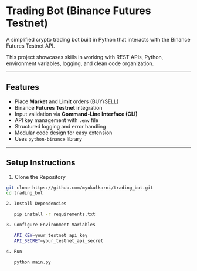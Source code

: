 

# Trading Bot (Binance Futures Testnet)

A simplified crypto trading bot built in Python that interacts with the Binance Futures Testnet API.

This project  showcases skills in working with REST APIs, Python, environment variables, logging, and clean code organization.

---

##  Features

-  Place **Market** and **Limit** orders (BUY/SELL)
-  Binance **Futures Testnet** integration
-  Input validation via **Command-Line Interface (CLI)**
-  API key management with `.env` file
-  Structured logging and error handling
-  Modular code design for easy extension
-  Uses `python-binance` library

---

##  Setup Instructions

 1. Clone the Repository

```bash
git clone https://github.com/myukulkarni/trading_bot.git
cd trading_bot

2. Install Dependencies

   pip install -r requirements.txt

3. Configure Environment Variables

   API_KEY=your_testnet_api_key
   API_SECRET=your_testnet_api_secret

4. Run

   python main.py





















